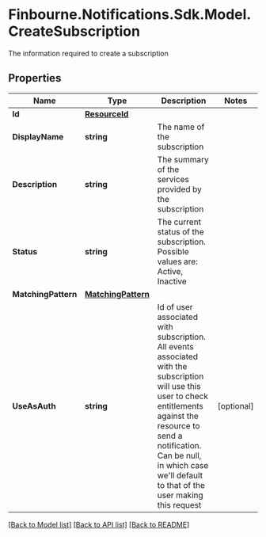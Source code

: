 # Finbourne.Notifications.Sdk.Model.CreateSubscription
The information required to create a subscription

## Properties

Name | Type | Description | Notes
------------ | ------------- | ------------- | -------------
**Id** | [**ResourceId**](ResourceId.md) |  | 
**DisplayName** | **string** | The name of the subscription | 
**Description** | **string** | The summary of the services provided by the subscription | 
**Status** | **string** | The current status of the subscription. Possible values are: Active, Inactive | 
**MatchingPattern** | [**MatchingPattern**](MatchingPattern.md) |  | 
**UseAsAuth** | **string** | Id of user associated with subscription. All events associated with   the subscription will use this user to check entitlements against   the resource to send a notification. Can be null, in which case   we&#39;ll default to that of the user making this request | [optional] 

[[Back to Model list]](../README.md#documentation-for-models) [[Back to API list]](../README.md#documentation-for-api-endpoints) [[Back to README]](../README.md)

